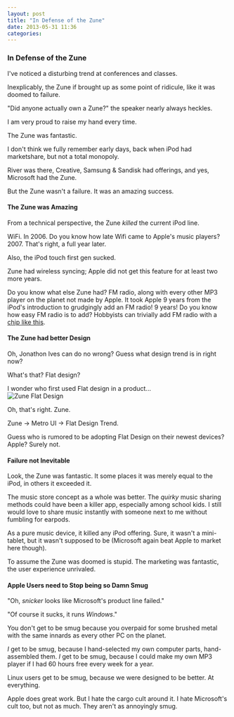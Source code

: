 ```yaml
---
layout: post
title: "In Defense of the Zune"
date: 2013-05-31 11:36
categories: 
---
```


### In Defense of the Zune

I've noticed a disturbing trend at conferences and classes.

Inexplicably, the Zune if brought up as some point of ridicule, like it was doomed to failure.

"Did anyone actually own a Zune?" the speaker nearly always heckles.

I am very proud to raise my hand every time.

The Zune was fantastic.

I don't think we fully remember early days, back when iPod had marketshare, but not a total monopoly.

River was there, Creative, Samsung &  Sandisk had offerings, and yes, Microsoft had the Zune.

But the Zune wasn't a failure. It was an amazing success.

#### The Zune was Amazing

From a technical perspective, the Zune *killed* the current iPod line.

WiFi. In 2006.
Do you know how late Wifi came to Apple's music players?  
2007.
That's right, a full year later.

Also, the iPod touch first gen sucked.

Zune had wireless syncing; Apple did not get this feature for at least two more years.

Do you know what else Zune had? FM radio, along with every other MP3 player on the planet not made by Apple. It took Apple 9 years from the iPod's introduction to grudgingly add an FM radio!
9 years! Do you know how easy FM radio is to add? Hobbyists can trivially add FM radio with a [chip like this](https://www.sparkfun.com/products/11737).


#### The Zune had better Design

Oh, Jonathon Ives can do no wrong?
Guess what design trend is in right now?

What's that? Flat design?

I wonder who first used Flat design in a product...  
![Zune Flat Design](http://imgs.abduzeedo.com/files/articles/design-trend-flat/Zune-HD-Family-LP.jpg)

Oh, that's right. Zune.

Zune -> Metro UI -> Flat Design Trend.

Guess who is rumored to be adopting Flat Design on their newest devices? Apple? Surely not.

#### Failure not Inevitable
Look, the Zune was fantastic. It some places it was merely equal to the iPod, in others it exceeded it.

The music store concept as a whole was better. The *quirky* music sharing methods could have been a killer app, especially among school kids.
I still would love to share music instantly with someone next to me without fumbling for earpods.

As a pure music device, it killed any iPod offering. Sure, it wasn't a mini-tablet, but it wasn't supposed to be (Microsoft again beat Apple to market here though).

To assume the Zune was doomed is stupid. The marketing was fantastic, the user experience unrivaled.

#### Apple Users need to Stop being so Damn Smug

"Oh, *snicker* looks like Microsoft's product line failed."

"Of course it sucks, it runs *Windows*."

You don't get to be smug because you overpaid for some brushed metal with the same innards as every other PC on the planet.

*I* get to be smug, because I hand-selected my own computer parts, hand-assembled them. *I* get to be smug, because I could make my own MP3 player if I had 60 hours free every week for a year.

Linux users get to be smug, because we were designed to be better. At everything.

Apple does great work. But I hate the cargo cult around it. I hate Microsoft's cult too, but not as much. They aren't as annoyingly smug.
